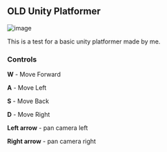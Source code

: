## OLD Unity Platformer
![image](https://github.com/dsnsgithub/unity-platformer/assets/48170013/069beb7d-dba1-4112-a10e-1562136674ec)

This is a test for a basic unity platformer made by me.


### Controls
**W** - Move Forward

**A** - Move Left

**S** - Move Back

**D** - Move Right

**Left arrow** - pan camera left

**Right arrow** - pan camera right
